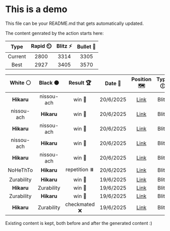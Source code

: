 # This is a demo

This file can be your README.md that gets automatically updated.

The content genrated by the action starts here:

<!--START_SECTION:chessStats-->
<!-- Automatically generated with https://github.com/Balastrong/chess-stats-action -->

| Type | Rapid ⏲️ | Blitz ⚡ | Bullet 🔫 |
|:---:|:---:|:---:|:---:|
| Current | 2800 | 3314 | 3305 |
| Best | 2927 | 3405 | 3570 |

| White ⚪ | Black ⚫ | Result 🏆 | Date 📅 | Position 🗺️ | Type 🕕 |
|:---:|:---:|:---:|:---:|:---:|:---:|
| **Hikaru** | nissou-ach | win 🥇 | 20/6/2025 | <a href="http://www.ee.unb.ca/cgi-bin/tervo/fen.pl?select=3R3r/2P3pk/7p/p1r1p2P/Pp2B1K1/1P4P1/2P5/8 b - - 9 55">Link</a> | Blitz |
| nissou-ach | **Hikaru** | win 🥇 | 20/6/2025 | <a href="http://www.ee.unb.ca/cgi-bin/tervo/fen.pl?select=8/1Q6/p3nk1p/P2p4/3P4/6PP/4q3/6K1 w - - 11 49">Link</a> | Blitz |
| **Hikaru** | nissou-ach | win 🥇 | 20/6/2025 | <a href="http://www.ee.unb.ca/cgi-bin/tervo/fen.pl?select=4R1kr/p4R2/3q2p1/1pp5/3b2r1/1P3Q2/P4PPP/6K1 b - - 2 32">Link</a> | Blitz |
| nissou-ach | **Hikaru** | win 🥇 | 20/6/2025 | <a href="http://www.ee.unb.ca/cgi-bin/tervo/fen.pl?select=5bk1/p4p2/1p2n1p1/3q4/3P3Q/2r1P2P/5PPB/5RK1 w - - 1 38">Link</a> | Blitz |
| **Hikaru** | nissou-ach | win 🥇 | 20/6/2025 | <a href="http://www.ee.unb.ca/cgi-bin/tervo/fen.pl?select=r5k1/pp1n1rn1/1qpp1p1Q/4pN2/2PbP3/2N4P/PPP3R1/2KR4 b - - 1 19">Link</a> | Blitz |
| NoHeThTo | **Hikaru** | repetition ⏸️ | 20/6/2025 | <a href="http://www.ee.unb.ca/cgi-bin/tervo/fen.pl?select=3Q2k1/5p2/2r4p/6pP/6P1/8/5K2/8 b - - 13 62">Link</a> | Blitz |
| Zurability | **Hikaru** | win 🥇 | 19/6/2025 | <a href="http://www.ee.unb.ca/cgi-bin/tervo/fen.pl?select=8/8/8/6k1/1P6/1K3p2/8/3r4 w - - 0 57">Link</a> | Blitz |
| **Hikaru** | Zurability | win 🥇 | 19/6/2025 | <a href="http://www.ee.unb.ca/cgi-bin/tervo/fen.pl?select=Q7/5p1p/1p4r1/1kp5/2q5/P7/5BPP/1R4K1 b - - 7 37">Link</a> | Blitz |
| Zurability | **Hikaru** | win 🥇 | 19/6/2025 | <a href="http://www.ee.unb.ca/cgi-bin/tervo/fen.pl?select=8/3R1pk1/6pp/p7/PbQ4P/2r3P1/2K1B3/q7 w - - 13 57">Link</a> | Blitz |
| **Hikaru** | Zurability | checkmated ❌ | 19/6/2025 | <a href="http://www.ee.unb.ca/cgi-bin/tervo/fen.pl?select=2q5/5Rpk/r7/K4PP1/8/8/7P/1q6 w - - 2 59">Link</a> | Blitz |

<!--END_SECTION:chessStats-->

Existing content is kept, both before and after the generated content :)
